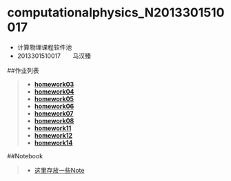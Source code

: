 # computationalphysics_N2013301510017
- 计算物理课程软件池  
- 2013301510017　　马汉臻

##作业列表
> - [**homework03**](https://github.com/mma2101/computationalphysics_N2013301510017/blob/master/homework03.md)
> - [**homework04**](https://github.com/mma2101/computationalphysics_N2013301510017/blob/master/homework04.md)
> - [**homework05**](https://github.com/mma2101/computationalphysics_N2013301510017/blob/master/Chapter_1/homework05.md)
> - [**homework06**](https://github.com/mma2101/computationalphysics_N2013301510017/blob/master/Chapter_2/homework06.md)
> - [**homework07**](https://github.com/mma2101/computationalphysics_N2013301510017/blob/master/Chapter_2/homework07.md)  
> - [**homework08**](https://github.com/mma2101/computationalphysics_N2013301510017/blob/master/Chapter_3/homework08.md)  
> - [**homework11**](https://github.com/mma2101/computationalphysics_N2013301510017/blob/master/Chapter_4/homework11.md)  
> - [**homework12**](https://github.com/mma2101/computationalphysics_N2013301510017/blob/master/Chapter_4/homework12.md)  
> - [**homework14**](https://github.com/mma2101/computationalphysics_N2013301510017/blob/master/Chapter_6/homework14.md)  

##Notebook
> - [这里存放一些Note](https://github.com/mma2101/computationalphysics_N2013301510017/blob/master/Notebook.md)
